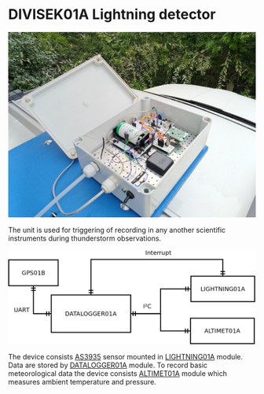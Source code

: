# DIVISEK01A Lightning detector

![DIVISEK01 device mounted on the car roof](doc/img/DIVISEK01.png)


The unit is used for triggering of recording in any another scientific instruments during thunderstorm observations. 

![Block schematics of DIVISEK01 device](doc/img/block_schematics.png)


The device consists [AS3935](https://ams.com/as3935) sensor mounted in [LIGHTNING01A](https://mlab.cz/module/LIGHTNING01A) module. 
Data are stored by [DATALOGGER01A](https://mlab.cz/module/DATALOGGER01A) module. To record basic meteorological data the device consists [ALTIMET01A](https://mlab.cz/module/ALTIMET01A) module which measures ambient temperature and pressure. 


